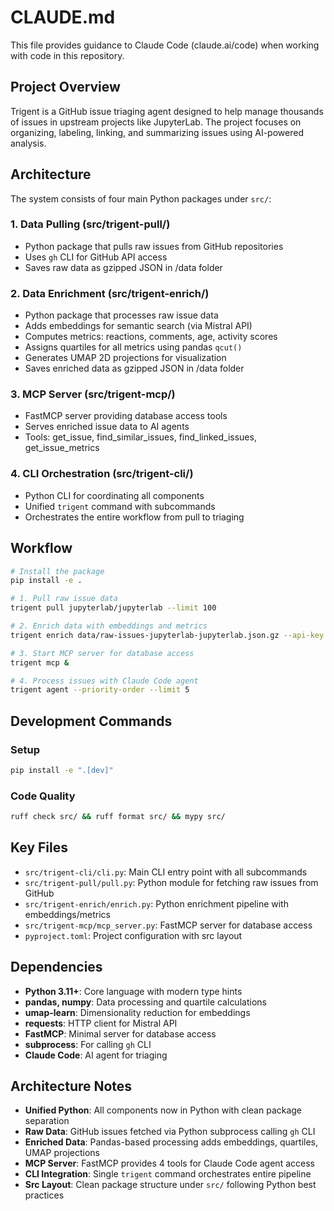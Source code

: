 # CLAUDE.md

This file provides guidance to Claude Code (claude.ai/code) when working with code in this repository.

## Project Overview

Trigent is a GitHub issue triaging agent designed to help manage thousands of issues in upstream projects like JupyterLab. The project focuses on organizing, labeling, linking, and summarizing issues using AI-powered analysis.

## Architecture

The system consists of four main Python packages under `src/`:

### 1. Data Pulling (src/trigent-pull/)
- Python package that pulls raw issues from GitHub repositories
- Uses `gh` CLI for GitHub API access
- Saves raw data as gzipped JSON in /data folder

### 2. Data Enrichment (src/trigent-enrich/)
- Python package that processes raw issue data
- Adds embeddings for semantic search (via Mistral API)
- Computes metrics: reactions, comments, age, activity scores
- Assigns quartiles for all metrics using pandas `qcut()`
- Generates UMAP 2D projections for visualization
- Saves enriched data as gzipped JSON in /data folder

### 3. MCP Server (src/trigent-mcp/)
- FastMCP server providing database access tools
- Serves enriched issue data to AI agents
- Tools: get_issue, find_similar_issues, find_linked_issues, get_issue_metrics

### 4. CLI Orchestration (src/trigent-cli/)
- Python CLI for coordinating all components
- Unified `trigent` command with subcommands
- Orchestrates the entire workflow from pull to triaging

## Workflow

```bash
# Install the package
pip install -e .

# 1. Pull raw issue data
trigent pull jupyterlab/jupyterlab --limit 100

# 2. Enrich data with embeddings and metrics
trigent enrich data/raw-issues-jupyterlab-jupyterlab.json.gz --api-key $MISTRAL_API_KEY

# 3. Start MCP server for database access
trigent mcp &

# 4. Process issues with Claude Code agent  
trigent agent --priority-order --limit 5
```

## Development Commands

### Setup
```bash
pip install -e ".[dev]"
```

### Code Quality
```bash
ruff check src/ && ruff format src/ && mypy src/
```

## Key Files

- `src/trigent-cli/cli.py`: Main CLI entry point with all subcommands
- `src/trigent-pull/pull.py`: Python module for fetching raw issues from GitHub
- `src/trigent-enrich/enrich.py`: Python enrichment pipeline with embeddings/metrics
- `src/trigent-mcp/mcp_server.py`: FastMCP server for database access
- `pyproject.toml`: Project configuration with src layout

## Dependencies

- **Python 3.11+**: Core language with modern type hints
- **pandas, numpy**: Data processing and quartile calculations
- **umap-learn**: Dimensionality reduction for embeddings
- **requests**: HTTP client for Mistral API
- **FastMCP**: Minimal server for database access
- **subprocess**: For calling `gh` CLI
- **Claude Code**: AI agent for triaging

## Architecture Notes

- **Unified Python**: All components now in Python with clean package separation
- **Raw Data**: GitHub issues fetched via Python subprocess calling `gh` CLI
- **Enriched Data**: Pandas-based processing adds embeddings, quartiles, UMAP projections
- **MCP Server**: FastMCP provides 4 tools for Claude Code agent access
- **CLI Integration**: Single `trigent` command orchestrates entire pipeline
- **Src Layout**: Clean package structure under `src/` following Python best practices
